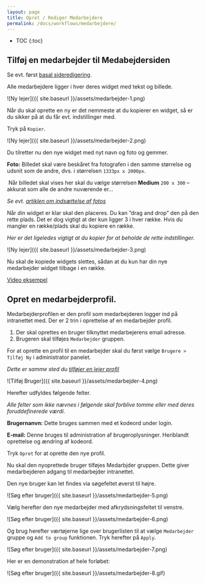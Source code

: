 ```yaml
---
layout: page
title: Opret / Rediger Medarbejdere
permalink: /docs/workflows/medarbejdere/
---
```


* TOC
{:toc}

## Tilføj en medarbejder til Medabejdersiden

Se evt. først [basal sideredigering](/docs/rediger-indhold/rediger-side/).

Alle medarbejdere ligger i hver deres widget med tekst og billede.

![Ny lejer]({{ site.baseurl }}/assets/medarbejder-1.png)

Når du skal oprette en ny er det nemmeste at du kopierer en widget, så er du sikker på at du får evt. indstillinger med.

Tryk på `Kopier`.

![Ny lejer]({{ site.baseurl }}/assets/medarbejder-2.png)

Du tilretter nu den nye widget med nyt navn og foto og gemmer.

**Foto:** Billedet skal være beskåret fra fotografen i den samme størrelse og udsnit som de andre, dvs. i størrelsen `1333px x 2000px`.

 Når billedet skal vises her skal du vælge størrelsen **Medium** `200 x 300` – akkurat som alle de andre nuværende er…

*Se evt. [artiklen om indsættelse af fotos](/docs/basis-guides/fotos/)*

Når din widget er klar skal den placeres. Du kan ”drag and drop” den på den rette plads. Det er dog vigtigt at der kun ligger 3 i hver række. Hvis du mangler en række/plads skal du kopiere en række. 

*Her er det ligeledes vigtigt at du kopier for at beholde de rette indstillinger.*

![Ny lejer]({{ site.baseurl }}/assets/medarbejder-3.png)

Nu skal de kopiede widgets slettes, sådan at du kun har din nye medarbejder widget tilbage i en række.

[Video eksempel](https://www.screencast.com/t/k7pbzPHxFaiN)


## Opret en medarbejderprofil.

Medarbejderprofilen er den profil som medarbejderen logger ind på intranettet med. Der er 2 trin i oprettelse af en medarbejder profil.

1. Der skal oprettes en bruger tilknyttet medarbejerens email adresse.
2. Brugeren skal tilføjes `Medarbejder` gruppen.

For at oprette en profil til en medarbejder skal du først vælge `Brugere > Tilføj Ny` i administrator panelet.

*Dette er samme sted du [tilføjer en lejer profil](/docs/workflows/opret-lejerprofil/)*

![Tilføj Bruger]({{ site.baseurl }}/assets/medarbejder-4.png)

Herefter udfyldes følgende felter.

*Alle felter som ikke nævnes i følgende skal forblive tomme eller med deres foruddefinerede værdi.*

**Brugernanvn:** Dette bruges sammen med et kodeord under login.

**E-mail:** Denne bruges til administration af brugeroplysninger. Heriblandt oprettelse og ændring af kodeord.

Tryk `Opret` for at oprette den nye profil.

Nu skal den nyoprettede bruger tilføjes Medarbjder gruppen. Dette giver medarbejderen adgang til medarbejder intranettet.

Den nye bruger kan let findes via søgefeltet øverst til højre.

![Søg efter bruger]({{ site.baseurl }}/assets/medarbejder-5.png)

Vælg herefter den nye medarbejder med afkrydsningsfeltet til venstre.

![Søg efter bruger]({{ site.baseurl }}/assets/medarbejder-6.png)

Og brug herefter værtøjerne lige over brugerlisten til at vælge `Medarbejder` gruppe og `Add to group` funktionen. Tryk herefter på `Apply`.

![Søg efter bruger]({{ site.baseurl }}/assets/medarbejder-7.png)

Her er en demonstration af hele forløbet:

![Søg efter bruger]({{ site.baseurl }}/assets/medarbejder-8.gif)
